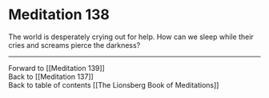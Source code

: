 # Meditation 138

The world is desperately crying out for help. How can we sleep while their cries and screams pierce the darkness?

___

Forward to [[Meditation 139]]  
Back to [[Meditation 137]]  
Back to table of contents [[The Lionsberg Book of Meditations]]  
